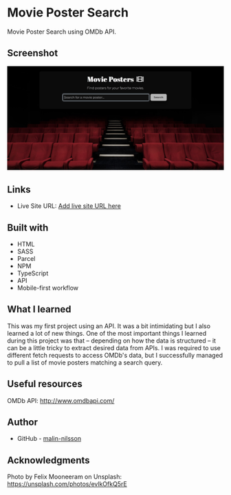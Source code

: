# Movie Poster Search
Movie Poster Search using OMDb API.

## Screenshot

![](src/assets/screenshot.jpg)


## Links

- Live Site URL: [Add live site URL here](https://your-live-site-url.com)

## Built with

- HTML
- SASS
- Parcel
- NPM
- TypeScript
- API
- Mobile-first workflow

## What I learned
This was my first project using an API. It was a bit intimidating but I also learned a lot of new things. One of the most important things I learned during this project was that – depending on how the data is structured – it can be a little tricky to extract desired data from APIs. I was required to use different fetch requests to access OMDb's data, but I successfully managed to pull a list of movie posters matching a search query.

## Useful resources
OMDb API:
http://www.omdbapi.com/

## Author

- GitHub - [malin-nilsson](https://github.com/malin-nilsson)

## Acknowledgments
Photo by Felix Mooneeram on Unsplash:
https://unsplash.com/photos/evlkOfkQ5rE
  


